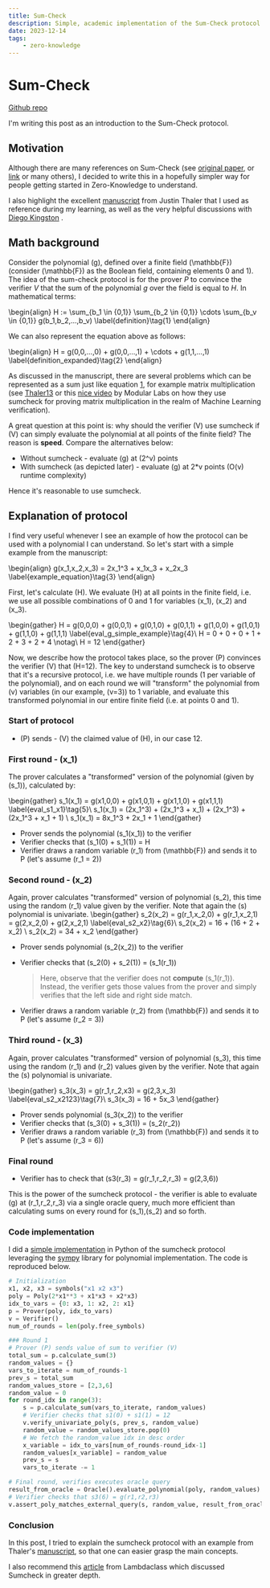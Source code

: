```yaml
---
title: Sum-Check
description: Simple, academic implementation of the Sum-Check protocol
date: 2023-12-14
tags:
    - zero-knowledge
---
```


# Sum-Check

[Github repo](https://github.com/gabrielfior/baby-sumcheck/blob/main/sum-check_sympy.py)

I'm writing this post as an introduction to the Sum-Check protocol.

## Motivation

Although there are many references on Sum-Check (see [original paper](https://dl.acm.org/doi/10.1145/146585.146605), or [link](https://semiotic.ai/articles/sumcheck-tutorial/) or many others), I decided to write this in a hopefully simpler way for people getting started in Zero-Knowledge to understand.

I also highlight the excellent [manuscript](https://people.cs.georgetown.edu/jthaler/ProofsArgsAndZK.html) from Justin Thaler that I used as reference during my learning, as well as the very helpful discussions with [Diego Kingston](https://twitter.com/zkdiegokingston) .


## Math background

>
Consider the polynomial \(g\), defined over a finite field \(\mathbb{F}\) (consider \(\mathbb{F}\) as the Boolean field, containing elements 0 and 1). The idea of the sum-check protocol is for the prover $P$ to convince the verifier $V$ that the sum of the polynomial $g$ over the field is equal to $H$. In mathematical terms:


\begin{align}
H := \sum_{b_1 \in \{0,1\}} \sum_{b_2 \in \{0,1\}} \cdots \sum_{b_v \in \{0,1\}} g(b_1,b_2,...,b_v)  \label{definition}\tag{1} 
\end{align}

We can also represent the equation above as follows:

\begin{align}
H = g(0,0,...,0) + g(0,0,...,1) + \cdots + g(1,1,...,1) \label{definition_expanded}\tag{2} 
\end{align}

As discussed in the manuscript, there are several problems which can be represented as a sum just like equation [1](#mjx-eqn-definition), for example matrix multiplication (see [Thaler13](https://eprint.iacr.org/2013/351.pdf) or this [nice video](https://www.youtube.com/watch?v=tPZDIzrsg-E&ab_channel=ZeroKnowledge) by Modular Labs on how they use sumcheck for proving matrix multiplication in the realm of Machine Learning verification).


A great question at this point is: why should the verifier \(V\) use sumcheck if \(V\) can simply evaluate the polynomial at all points of the finite field? The reason is **speed**. Compare the alternatives below:

- Without sumcheck - evaluate \(g\) at \(2^v\) points
- With sumcheck (as depicted later) - evaluate \(g\) at 2*v points (O(v) runtime complexity)

Hence it's reasonable to use sumcheck.

## Explanation of protocol

I find very useful whenever I see an example of how the protocol can be used with a polynomial I can understand. So let's start with a simple example from the manuscript:

\begin{align}
g(x_1,x_2,x_3) = 2x_1^3 + x_1x_3 + x_2x_3 \label{example_equation}\tag{3} 
\end{align}

First, let's calculate \(H\). We evaluate \(H\) at all points in the finite field, i.e. we use all possible combinations of 0 and 1 for variables \(x_1\), \(x_2\) and \(x_3\).


\begin{gather}
	H = g(0,0,0) + g(0,0,1) + g(0,1,0) + g(0,1,1) + g(1,0,0) + g(1,0,1) + g(1,1,0) + g(1,1,1) \label{eval_g_simple_example}\tag{4}\\
	H = 0 + 0 + 0 + 1 + 2 + 3 + 2 + 4  \notag\\
    H = 12
\end{gather}

Now, we describe how the protocol takes place, so the prover \(P\) convinces the verifier \(V\) that \(H=12\). The key to understand sumcheck is to observe that it's a recursive protocol, i.e. we have multiple rounds (1 per variable of the polynomial), and on each round we will "transform" the polynomial from \(v\) variables (in our example, \(v=3\)) to 1 variable, and evaluate this transformed polynomial in our entire finite field (i.e. at points 0 and 1).

### Start of protocol

- \(P\) sends - \(V\) the claimed value of \(H\), in our case 12.

### First round - \(x_1\)

The prover calculates a "transformed" version of the polynomial (given by \(s_1\)), calculated by:

\begin{gather}
	s_1(x_1) = g(x1,0,0) + g(x1,0,1) + g(x1,1,0) + g(x1,1,1) \label{eval_s1_x1}\tag{5}\\
	s_1(x_1) = (2x_1^3) + (2x_1^3 + x_1) + (2x_1^3) + (2x_1^3 + x_1 + 1) \\
    s_1(x_1) = 8x_1^3 + 2x_1 + 1
\end{gather}

- Prover sends the polynomial \(s_1(x_1)\) to the verifier
- Verifier checks that \(s_1(0) + s_1(1)\) = H
- Verifier draws a random variable \(r_1\) from \(\mathbb{F}\) and sends it to P (let's assume \(r_1 = 2\))


### Second round - \(x_2\)

Again, prover calculates "transformed" version of polynomial \(s_2\), this time using the random \(r_1\) value given by the verifier. Note that again the \(s\) polynomial is univariate.
\begin{gather}
	s_2(x_2) = g(r_1,x_2,0) + g(r_1,x_2,1) = g(2,x_2,0) + g(2,x_2,1) \label{eval_s2_x2}\tag{6}\\
	s_2(x_2) = 16 + (16 + 2 + x_2) \\
    s_2(x_2) = 34 + x_2
\end{gather}

- Prover sends polynomial \(s_2(x_2)\) to the verifier
- Verifier checks that \(s_2(0) + s_2(1)\) = \(s_1(r_1)\)
    
    > Here, observe that the verifier does not **compute** \(s_1(r_1)\). Instead, the verifier gets those values from the prover and simply verifies that the left side and right side match.

- Verifier draws a random variable \(r_2\) from \(\mathbb{F}\) and sends it to P (let's assume \(r_2 = 3\))

### Third round - \(x_3\)

Again, prover calculates "transformed" version of polynomial \(s_3\), this time using the random \(r_1\) and \(r_2\) values given by the verifier. Note that again the \(s\) polynomial is univariate.

\begin{gather}
	s_3(x_3) = g(r_1,r_2,x3) = g(2,3,x_3) \label{eval_s2_x2123}\tag{7}\\
    s_3(x_3) = 16 + 5x_3
\end{gather}


- Prover sends polynomial \(s_3(x_2)\) to the verifier
- Verifier checks that \(s_3(0) + s_3(1)\) = \(s_2(r_2)\)
- Verifier draws a random variable \(r_3\) from \(\mathbb{F}\) and sends it to P (let's assume \(r_3 = 6\))

### Final round

- Verifier has to check that \(s3(r_3) = g(r_1,r_2,r_3) = g(2,3,6)\) 

This is the power of the sumcheck protocol - the verifier is able to evaluate \(g\) at \(r_1,r_2,r_3\) via a single oracle query, much more efficient than calculating sums on every round for \(s_1\),\(s_2\) and so forth.

### Code implementation

I did a [simple implementation](https://github.com/gabrielfior/baby-sumcheck/blob/main/sum-check_sympy.py) in Python of the sumcheck protocol leveraging the [sympy](https://www.sympy.org/en/index.html) library for polynomial implementation. The code is reproduced below.

```python
# Initialization
x1, x2, x3 = symbols("x1 x2 x3")
poly = Poly(2*x1**3 + x1*x3 + x2*x3)
idx_to_vars = {0: x3, 1: x2, 2: x1}
p = Prover(poly, idx_to_vars)
v = Verifier()
num_of_rounds = len(poly.free_symbols)

### Round 1
# Prover (P) sends value of sum to verifier (V)
total_sum = p.calculate_sum(3)
random_values = {}
vars_to_iterate = num_of_rounds-1
prev_s = total_sum
random_values_store = [2,3,6]
random_value = 0
for round_idx in range(3):
    s = p.calculate_sum(vars_to_iterate, random_values)
    # Verifier checks that s1(0) + s1(1) = 12
    v.verify_univariate_poly(s, prev_s, random_value)
    random_value = random_values_store.pop(0)
    # We fetch the random_value idx in desc order
    x_variable = idx_to_vars[num_of_rounds-round_idx-1]
    random_values[x_variable] = random_value
    prev_s = s
    vars_to_iterate -= 1

# Final round, verifies executes oracle query
result_from_oracle = Oracle().evaluate_polynomial(poly, random_values)
# Verifier checks that s3(6) = g(r1,r2,r3)
v.assert_poly_matches_external_query(s, random_value, result_from_oracle)
```


### Conclusion

In this post, I tried to explain the sumcheck protocol with an example from Thaler's [manuscript](https://people.cs.georgetown.edu/jthaler/ProofsArgsAndZK.html), so that one can easier grasp the main concepts.

I also recommend this [article](https://blog.lambdaclass.com/have-you-checked-your-sums/) from Lambdaclass which discussed Sumcheck in greater depth.
